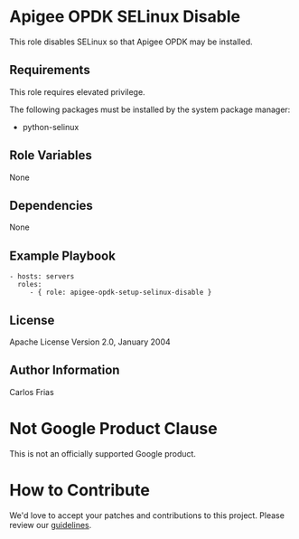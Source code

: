 Apigee OPDK SELinux Disable
=========

This role disables SELinux so that Apigee OPDK may be installed. 

Requirements
------------

This role requires elevated privilege. 

The following packages must be installed by the system package manager: 

* python-selinux

Role Variables
--------------

None

Dependencies
------------

None

Example Playbook
----------------

    - hosts: servers
      roles:
         - { role: apigee-opdk-setup-selinux-disable }

License
-------

Apache License Version 2.0, January 2004

Author Information
------------------

Carlos Frias
<!-- BEGIN Google Required Disclaimer -->

# Not Google Product Clause

This is not an officially supported Google product.
<!-- END Google Required Disclaimer -->
<!-- BEGIN Google How To Contribute -->
# How to Contribute

We'd love to accept your patches and contributions to this project. Please review our [guidelines](CONTRIBUTING.md).
<!-- END Google How To Contribute -->